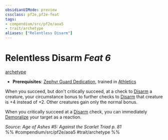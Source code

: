 ```yaml
---
obsidianUIMode: preview
cssclass: pf2e,pf2e-feat
tags:
- compendium/src/pf2e/aoa5
- trait/archetype
aliases: ["Relentless Disarm"]
---
```

# Relentless Disarm  *Feat 6*  
[archetype](archetype.md "Archetype Feat Trait")  

- **Prerequisites**: [Zephyr Guard Dedication](zephyr-guard-dedication-aoa5.md), trained in [Athletics](skills.md#Athletics)

When you succeed, but don't critically succeed, at a check to [Disarm](Reference/Rules/Actions/disarm.md) a creature, your circumstance bonus to further checks to [Disarm](Reference/Rules/Actions/disarm.md) that creature is +4 instead of +2. Other creatures gain only the normal bonus.

When you critically succeed at a [Disarm](Reference/Rules/Actions/disarm.md) check, you can immediately [Demoralize](demoralize.md) your target as a reaction.

*Source: Age of Ashes #5: Against the Scarlet Triad p. 81*  
%% #compendium/src/pf2e/aoa5 #trait/archetype %%